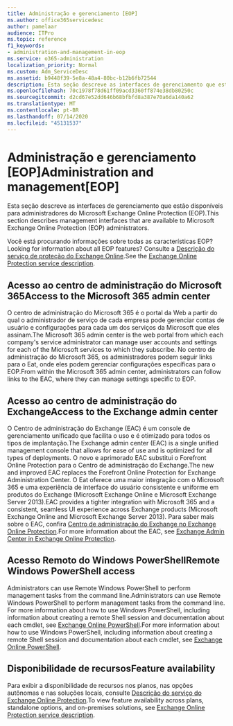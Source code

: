 ```yaml
---
title: Administração e gerenciamento [EOP]
ms.author: office365servicedesc
author: pamelaar
audience: ITPro
ms.topic: reference
f1_keywords:
- administration-and-management-in-eop
ms.service: o365-administration
localization_priority: Normal
ms.custom: Adm_ServiceDesc
ms.assetid: b9448f39-5e8a-48a4-80bc-b12b6fb72544
description: Esta seção descreve as interfaces de gerenciamento que estão disponíveis para administradores do Microsoft Exchange Online Protection (EOP).
ms.openlocfilehash: 70c1978f78d61ff09acd3360ff874e38db80250c
ms.sourcegitcommit: d2cd67e52dd646b68bfbfd8a387e70a6da140a62
ms.translationtype: MT
ms.contentlocale: pt-BR
ms.lasthandoff: 07/14/2020
ms.locfileid: "45131537"
---
```

# <a name="administration-and-managementeop"></a><span data-ttu-id="98931-103">Administração e gerenciamento [EOP]</span><span class="sxs-lookup"><span data-stu-id="98931-103">Administration and management[EOP]</span></span>

<span data-ttu-id="98931-104">Esta seção descreve as interfaces de gerenciamento que estão disponíveis para administradores do Microsoft Exchange Online Protection (EOP).</span><span class="sxs-lookup"><span data-stu-id="98931-104">This section describes management interfaces that are available to Microsoft Exchange Online Protection (EOP) administrators.</span></span>
  
<span data-ttu-id="98931-105">Você está procurando informações sobre todas as características EOP?</span><span class="sxs-lookup"><span data-stu-id="98931-105">Looking for information about all EOP features?</span></span> <span data-ttu-id="98931-106">Consulte a [Descrição do serviço de proteção do Exchange Online](exchange-online-protection-service-description.md).</span><span class="sxs-lookup"><span data-stu-id="98931-106">See the [Exchange Online Protection service description](exchange-online-protection-service-description.md).</span></span>
  
## <a name="access-to-the-microsoft-365-admin-center"></a><span data-ttu-id="98931-107">Acesso ao centro de administração do Microsoft 365</span><span class="sxs-lookup"><span data-stu-id="98931-107">Access to the Microsoft 365 admin center</span></span>

<span data-ttu-id="98931-108">O centro de administração do Microsoft 365 é o portal da Web a partir do qual o administrador de serviço de cada empresa pode gerenciar contas de usuário e configurações para cada um dos serviços da Microsoft que eles assinam.</span><span class="sxs-lookup"><span data-stu-id="98931-108">The Microsoft 365 admin center is the web portal from which each company's service administrator can manage user accounts and settings for each of the Microsoft services to which they subscribe.</span></span> <span data-ttu-id="98931-109">No centro de administração do Microsoft 365, os administradores podem seguir links para o Eat, onde eles podem gerenciar configurações específicas para o EOP.</span><span class="sxs-lookup"><span data-stu-id="98931-109">From within the Microsoft 365 admin center, administrators can follow links to the EAC, where they can manage settings specific to EOP.</span></span>
  
## <a name="access-to-the-exchange-admin-center"></a><span data-ttu-id="98931-110">Acesso ao centro de administração do Exchange</span><span class="sxs-lookup"><span data-stu-id="98931-110">Access to the Exchange admin center</span></span>

<span data-ttu-id="98931-111">O Centro de administração do Exchange (EAC) é um console de gerenciamento unificado que facilita o uso e é otimizado para todos os tipos de implantação.</span><span class="sxs-lookup"><span data-stu-id="98931-111">The Exchange admin center (EAC) is a single unified management console that allows for ease of use and is optimized for all types of deployments.</span></span> <span data-ttu-id="98931-112">O novo e aprimorado EAC substitui o Forefront Online Protection para o Centro de administração do Exchange.</span><span class="sxs-lookup"><span data-stu-id="98931-112">The new and improved EAC replaces the Forefront Online Protection for Exchange Administration Center.</span></span> <span data-ttu-id="98931-113">O Eat oferece uma maior integração com o Microsoft 365 e uma experiência de interface do usuário consistente e uniforme em produtos do Exchange (Microsoft Exchange Online e Microsoft Exchange Server 2013).</span><span class="sxs-lookup"><span data-stu-id="98931-113">EAC provides a tighter integration with Microsoft 365 and a consistent, seamless UI experience across Exchange products (Microsoft Exchange Online and Microsoft Exchange Server 2013).</span></span> <span data-ttu-id="98931-114">Para saber mais sobre o EAC, confira [Centro de administração do Exchange no Exchange Online Protection](https://go.microsoft.com/fwlink/p/?LinkId=282381).</span><span class="sxs-lookup"><span data-stu-id="98931-114">For more information about the EAC, see [Exchange Admin Center in Exchange Online Protection](https://go.microsoft.com/fwlink/p/?LinkId=282381).</span></span>
  
## <a name="remote-windows-powershell-access"></a><span data-ttu-id="98931-115">Acesso Remoto do Windows PowerShell</span><span class="sxs-lookup"><span data-stu-id="98931-115">Remote Windows PowerShell access</span></span>

 <span data-ttu-id="98931-116">Administrators can use Remote Windows PowerShell to perform management tasks from the command line.</span><span class="sxs-lookup"><span data-stu-id="98931-116">Administrators can use Remote Windows PowerShell to perform management tasks from the command line.</span></span> <span data-ttu-id="98931-117">For more information about how to use Windows PowerShell, including information about creating a remote Shell session and documentation about each cmdlet, see [Exchange Online PowerShell](https://go.microsoft.com/fwlink/p/?LinkId=282266).</span><span class="sxs-lookup"><span data-stu-id="98931-117">For more information about how to use Windows PowerShell, including information about creating a remote Shell session and documentation about each cmdlet, see [Exchange Online PowerShell](https://go.microsoft.com/fwlink/p/?LinkId=282266).</span></span>
  
## <a name="feature-availability"></a><span data-ttu-id="98931-118">Disponibilidade de recursos</span><span class="sxs-lookup"><span data-stu-id="98931-118">Feature availability</span></span>

<span data-ttu-id="98931-119">Para exibir a disponibilidade de recursos nos planos, nas opções autônomas e nas soluções locais, consulte [Descrição do serviço do Exchange Online Protection](exchange-online-protection-service-description.md).</span><span class="sxs-lookup"><span data-stu-id="98931-119">To view feature availability across plans, standalone options, and on-premises solutions, see [Exchange Online Protection service description](exchange-online-protection-service-description.md).</span></span>
  